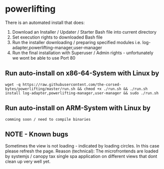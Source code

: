 # powerlifting

There is an automated install that does:
1. Download an Installer / Updater / Starter Bash file into current directory
2. Set execution rights to downloaded Bash file
3. Run the installer downloading / preparing specified modules i.e. log-adapter,powerlifting-manager,user-manager
4. Run the final installation with Superuser / Admin rights - unfortunately we wont be able to use Port 80

## Run auto-install on x86-64-System with Linux by

``` wget -q https://raw.githubusercontent.com/the-corsed-bytes/powerlifting/master/run.sh && chmod +x ./run.sh && ./run.sh install log-adapter,powerlifting-manager,user-manager && sudo ./run.sh ```

## Run auto-install on ARM-System with Linux by

``` comming soon / need to compile binaries ```

## NOTE - Known bugs

Sometimes the view is not loading - indicated by loading circles. In this case please refresh the page. Reason (technical): The microfrontends are loaded by systemjs / canopy tax single spa application on different views that dont clean up very well yet.
